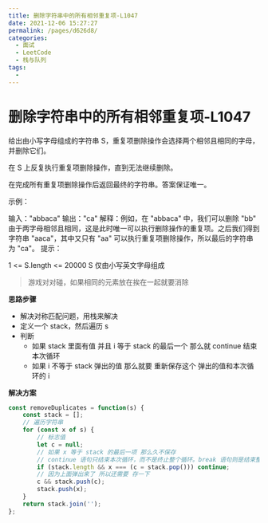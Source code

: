 ```yaml
---
title: 删除字符串中的所有相邻重复项-L1047
date: 2021-12-06 15:27:27
permalink: /pages/d626d8/
categories:
  - 面试
  - LeetCode
  - 栈与队列
tags:
  - 
---
```


# 删除字符串中的所有相邻重复项-L1047

给出由小写字母组成的字符串 S，重复项删除操作会选择两个相邻且相同的字母，并删除它们。

在 S 上反复执行重复项删除操作，直到无法继续删除。

在完成所有重复项删除操作后返回最终的字符串。答案保证唯一。

示例：

输入："abbaca"
输出："ca"
解释：例如，在 "abbaca" 中，我们可以删除 "bb" 由于两字母相邻且相同，这是此时唯一可以执行删除操作的重复项。之后我们得到字符串 "aaca"，其中又只有 "aa" 可以执行重复项删除操作，所以最后的字符串为 "ca"。
提示：

1 <= S.length <= 20000
S 仅由小写英文字母组成

> 游戏对对碰，如果相同的元素放在挨在一起就要消除

**思路步骤**

- 解决对称匹配问题，用栈来解决
- 定义一个 stack，然后遍历 s
- 判断
  - 如果 stack 里面有值 并且 i 等于 stack 的最后一个 那么就 continue 结束本次循环
  - 如果 i 不等于 stack 弹出的值 那么就要 重新保存这个 弹出的值和本次循环的 i

**解决方案**

```js
const removeDuplicates = function(s) {
    const stack = [];
    // 遍历字符串
    for (const x of s) {
        // 标志值
        let c = null;
        // 如果 x 等于 stack 的最后一项 那么久不保存
        // continue 语句只结束本次循环，而不是终止整个循环。break 语句则是结束整个循环过程，不再判断执行循环的条件是否成立。
        if (stack.length && x === (c = stack.pop())) continue;
        // 因为上面弹出来了 所以还需要 存一下
        c && stack.push(c);
        stack.push(x);
    }
    return stack.join('');
};
```

